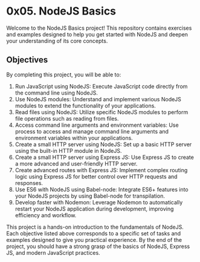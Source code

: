 # 0x05. NodeJS Basics

Welcome to the NodeJS Basics project! This repository contains exercises and examples designed to help you get started with NodeJS and deepen your understanding of its core concepts.

## Objectives

By completing this project, you will be able to:

1. Run JavaScript using NodeJS: Execute JavaScript code directly from the command line using NodeJS.
2. Use NodeJS modules: Understand and implement various NodeJS modules to extend the functionality of your applications.
3. Read files using NodeJS: Utilize specific NodeJS modules to perform file operations such as reading from files.
4. Access command line arguments and environment variables: Use process to access and manage command line arguments and environment variables within your applications.
5. Create a small HTTP server using NodeJS: Set up a basic HTTP server using the built-in HTTP module in NodeJS.
6. Create a small HTTP server using Express JS: Use Express JS to create a more advanced and user-friendly HTTP server.
7. Create advanced routes with Express JS: Implement complex routing logic using Express JS for better control over HTTP requests and responses.
8. Use ES6 with NodeJS using Babel-node: Integrate ES6+ features into your NodeJS projects by using Babel-node for transpilation.
9. Develop faster with Nodemon: Leverage Nodemon to automatically restart your NodeJS application during development, improving efficiency and workflow.

This project is a hands-on introduction to the fundamentals of NodeJS. Each objective listed above corresponds to a specific set of tasks and examples designed to give you practical experience. By the end of the project, you should have a strong grasp of the basics of NodeJS, Express JS, and modern JavaScript practices.
